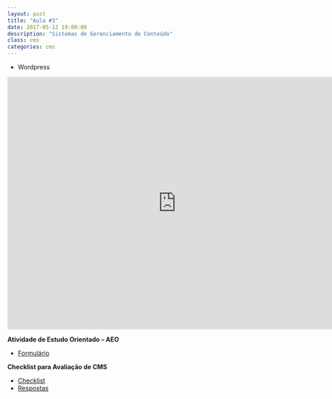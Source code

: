 ```yaml
---
layout: post
title: "Aula #3"
date: 2017-05-12 19:00:00
description: "Sistemas de Gerenciamento de Conteúdo"
class: cms
categories: cms
---
```


- Wordpress

<iframe src="http://www.slideshare.net/slideshow/embed_code/key/Ip8hmk3BdmObhe" width="760px" height="570px" frameborder="0" marginwidth="0" marginheight="0" scrolling="no" style="border:none;" allowfullscreen webkitallowfullscreen mozallowfullscreen></iframe>

**Atividade de Estudo Orientado – AEO**
- [Formulário](https://goo.gl/forms/lAHv91MIVWtyODfo1)

**Checklist para Avaliação de CMS**
- [Checklist](https://goo.gl/forms/56yy6EtGpjQ4Xpsg2)
- [Respostas](https://www.dropbox.com/sh/m75i17wus2947zo/AABp87VWlU8YGNwuH0PzjdLNa?dl=0)

